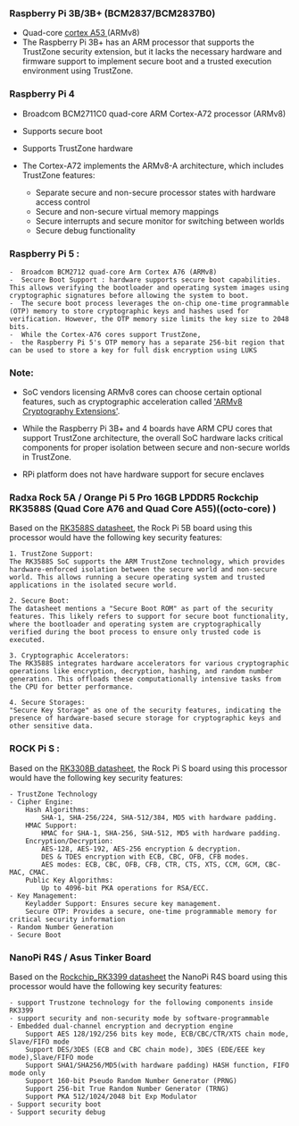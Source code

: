 ### Raspberry Pi 3B/3B+ (BCM2837/BCM2837B0)
- Quad-core [cortex A53 ](https://developer.arm.com/Processors/Cortex-A53) (ARMv8) 
- The Raspberry Pi 3B+ has an ARM processor that supports the TrustZone security extension, but it lacks the necessary hardware and firmware support to implement secure boot and a trusted execution environment using TrustZone.
  
### Raspberry Pi 4
  -  Broadcom BCM2711C0 quad-core ARM Cortex-A72 processor (ARMv8)
  - Supports secure boot
  - Supports TrustZone hardware
  - The Cortex-A72 implements the ARMv8-A architecture, which includes TrustZone features:

    - Separate secure and non-secure processor states with hardware access control
    - Secure and non-secure virtual memory mappings
    - Secure interrupts and secure monitor for switching between worlds
    - Secure debug functionality

 
### Raspberry Pi 5 :
    -  Broadcom BCM2712 quad-core Arm Cortex A76 (ARMv8)
    -  Secure Boot Support : hardware supports secure boot capabilities. This allows verifying the bootloader and operating system images using cryptographic signatures before allowing the system to boot.
    -  The secure boot process leverages the on-chip one-time programmable (OTP) memory to store cryptographic keys and hashes used for verification. However, the OTP memory size limits the key size to 2048 bits.
    -  While the Cortex-A76 cores support TrustZone, 
    -  the Raspberry Pi 5's OTP memory has a separate 256-bit region that can be used to store a key for full disk encryption using LUKS
  
### Note:
- SoC vendors licensing ARMv8 cores can choose certain optional features, such as cryptographic acceleration called  ['ARMv8 Cryptography Extensions'](https://developer.arm.com/documentation/ddi0500/e/CJHDEBAF).

- While the Raspberry Pi 3B+ and 4 boards have ARM CPU cores that support TrustZone architecture, the overall SoC hardware lacks critical components for proper isolation between secure and non-secure worlds in TrustZone.
- RPi platform does not have hardware support for secure enclaves

### Radxa Rock 5A / Orange Pi 5 Pro 16GB LPDDR5 Rockchip RK3588S  (Quad Core A76 and Quad Core A55)((octo-core) )
Based on the [RK3588S datasheet](https://www.cnx-software.com/pdf/datasheet/Rockchip-RK3588S-Datasheet%20V1.0-20211221.pdf), the Rock Pi 5B board using this processor would have the following key security features:

    1. TrustZone Support:
    The RK3588S SoC supports the ARM TrustZone technology, which provides hardware-enforced isolation between the secure world and non-secure world. This allows running a secure operating system and trusted applications in the isolated secure world.

    2. Secure Boot:
    The datasheet mentions a "Secure Boot ROM" as part of the security features. This likely refers to support for secure boot functionality, where the bootloader and operating system are cryptographically verified during the boot process to ensure only trusted code is executed.

    3. Cryptographic Accelerators:
    The RK3588S integrates hardware accelerators for various cryptographic operations like encryption, decryption, hashing, and random number generation. This offloads these computationally intensive tasks from the CPU for better performance.

    4. Secure Storages:
    "Secure Key Storage" as one of the security features, indicating the presence of hardware-based secure storage for cryptographic keys and other sensitive data.

### ROCK Pi S :
Based on the [RK3308B datasheet](https://rockchip.fr/RK3308%20datasheet%20V1.1.pdf), the Rock Pi S board using this processor would have the following key security features:

    - TrustZone Technology
    - Cipher Engine:
        Hash Algorithms:
            SHA-1, SHA-256/224, SHA-512/384, MD5 with hardware padding.
        HMAC Support:
            HMAC for SHA-1, SHA-256, SHA-512, MD5 with hardware padding.
        Encryption/Decryption:
            AES-128, AES-192, AES-256 encryption & decryption.
            DES & TDES encryption with ECB, CBC, OFB, CFB modes.
            AES modes: ECB, CBC, OFB, CFB, CTR, CTS, XTS, CCM, GCM, CBC-MAC, CMAC.
        Public Key Algorithms:
            Up to 4096-bit PKA operations for RSA/ECC.
    - Key Management:
        Keyladder Support: Ensures secure key management.
        Secure OTP: Provides a secure, one-time programmable memory for critical security information
    - Random Number Generation
    - Secure Boot 

### NanoPi R4S / Asus Tinker Board
Based on the [Rockchip_RK3399 datasheet](https://opensource.rock-chips.com/images/d/d7/Rockchip_RK3399_Datasheet_V2.1-20200323.pdf)
the NanoPi R4S board using this processor would have the following key security features:

    - support Trustzone technology for the following components inside RK3399
    - support security and non-security mode by software-programmable
    - Embedded dual-channel encryption and decryption engine
        Support AES 128/192/256 bits key mode, ECB/CBC/CTR/XTS chain mode, Slave/FIFO mode
        Support DES/3DES (ECB and CBC chain mode), 3DES (EDE/EEE key mode),Slave/FIFO mode
        Support SHA1/SHA256/MD5(with hardware padding) HASH function, FIFO mode only
        Support 160-bit Pseudo Random Number Generator (PRNG)
        Support 256-bit True Random Number Generator (TRNG)
        Support PKA 512/1024/2048 bit Exp Modulator
    - Support security boot
    - Support security debug


